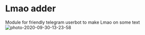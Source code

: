 # Lmao adder
Module for friendly telegram userbot to make Lmao on some text
<img src="https://i.ibb.co/vBbNBDB/photo-2020-09-30-13-23-58.jpg" alt="photo-2020-09-30-13-23-58" border="0" />

